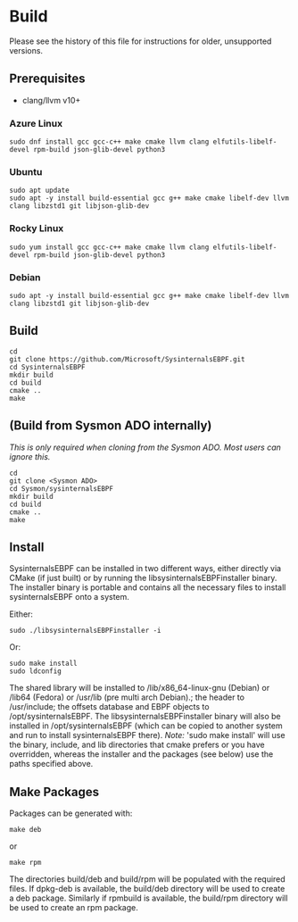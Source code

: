 # Build
Please see the history of this file for instructions for older, unsupported versions.

## Prerequisites
- clang/llvm v10+

### Azure Linux
```
sudo dnf install gcc gcc-c++ make cmake llvm clang elfutils-libelf-devel rpm-build json-glib-devel python3
```

### Ubuntu
```
sudo apt update
sudo apt -y install build-essential gcc g++ make cmake libelf-dev llvm clang libzstd1 git libjson-glib-dev
```

### Rocky Linux
```
sudo yum install gcc gcc-c++ make cmake llvm clang elfutils-libelf-devel rpm-build json-glib-devel python3
```

### Debian
```
sudo apt -y install build-essential gcc g++ make cmake libelf-dev llvm clang libzstd1 git libjson-glib-dev
```

## Build
```
cd
git clone https://github.com/Microsoft/SysinternalsEBPF.git
cd SysinternalsEBPF
mkdir build
cd build
cmake ..
make
```

## (Build from Sysmon ADO internally)
*This is only required when cloning from the Sysmon ADO. Most users can ignore
this.*
```
cd
git clone <Sysmon ADO>
cd Sysmon/sysinternalsEBPF
mkdir build
cd build
cmake ..
make
```

## Install
SysinternalsEBPF can be installed in two different ways, either directly via
CMake (if just built) or by running the libsysinternalsEBPFinstaller binary.
The installer binary is portable and contains all the necessary files to
install sysinternalsEBPF onto a system.

Either:
```
sudo ./libsysinternalsEBPFinstaller -i
```
Or:
```
sudo make install
sudo ldconfig
```
The shared library will be installed to /lib/x86_64-linux-gnu (Debian) or
/lib64 (Fedora) or /usr/lib (pre multi arch Debian).; the header to /usr/include;
the offsets database and EBPF objects to /opt/sysinternalsEBPF.  The libsysinternalsEBPFinstaller
 binary will also be installed in /opt/sysinternalsEBPF (which can be copied to another
  system and run to install sysinternalsEBPF there). *Note:* 'sudo make install' will use
the binary, include, and lib directories that cmake prefers or you have
overridden, whereas the installer and the packages (see below) use the paths
specified above.

## Make Packages
Packages can be generated with:
```
make deb
```
or
```
make rpm
```
The directories build/deb and build/rpm will be populated with the required
files. If dpkg-deb is available, the build/deb directory will be used to create
a deb package. Similarly if rpmbuild is available, the build/rpm directory will
be used to create an rpm package.

